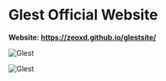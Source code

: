# Glest Official Website

**Website: https://zeoxd.github.io/glestsite/**

<a><img align="center" src="https://github.com/ZeoxD/glestsite/blob/gh-pages/Screenshot%20from%202024-02-18%2013-42-11.png" alt="Glest" /></a>

<a><img align="center" src="https://github.com/ZeoxD/glestsite/blob/gh-pages/Screenshot%20from%202024-02-18%2023-23-40.png" alt="Glest" /></a>
